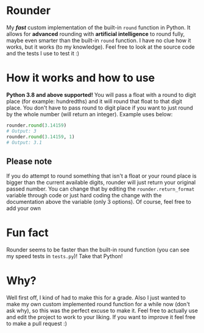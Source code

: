 # Rounder
My ***fast*** custom implementation of the built-in `round` function in Python. It allows for **advanced** rounding with **artificial intelligence** to round fully, maybe even smarter than the built-in `round` function. I have no clue how it works, but it works (to my knowledge). Feel free to look at the source code and the tests I use to test it :)

# How it works and how to use
**Python 3.8 and above supported!** You will pass a float with a round to digit place (for example: hundredths) and it will round that float to that digit place. You don't have to pass round to digit place if you want to just round by the whole number (will return an integer). Example uses below:
```py
rounder.round(3.14159)
# Output: 3
rounder.round(3.14159, 1)
# Output: 3.1
```
## Please note
If you do attempt to round something that isn't a float or your round place is bigger than the current available digits, rounder will just return your original passed number. You can change that by editing the `rounder.return_format` variable through code or just hard coding the change with the documentation above the variable (only 3 options). Of course, feel free to add your own

# Fun fact
Rounder seems to be faster than the built-in round function (you can see my speed tests in `tests.py`)! Take that Python!

# Why?
Well first off, I kind of had to make this for a grade. Also I just wanted to make my own custom implemented round function for a while now (don't ask why), so this was the perfect excuse to make it. Feel free to actually use and edit the project to work to your liking. If you want to improve it feel free to make a pull request :)
